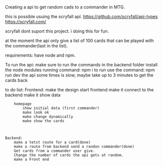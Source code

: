 Creating a api to get random cads to a commander in MTG.

this is possible usuing the scryfall api.
https://github.com/scryfall/api-types
https://scryfall.com/


scryfall dont suport this project.
i doing this for fun.


at the moment the api only give a list of 100 cards that can be played with the commander(last in the list).

requirements:
    have node and npm.

To run the api:
    make sure to run the commands in the backend folder
    install the node modules running command: npm i
    to run use the command: npm run dev
    the api some times is slow, maybe take up to 3 minutes to get the cards back



to do list:
    Frontend:
        make the design
        start frontend
            make it connect to the backend
            make it show data

        homepage
            show initial data (first commander)
            make look ok
            make change dynamically
            make show the cards
        


    Backend:
        make a tetst route for a card(done) 
        make a route from backend send a randon commander(done)
        Get cards from a commander user give.
        Change the number of cards the api gets at random.
        make a Front end
